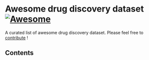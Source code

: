# Awesome drug discovery dataset [![Awesome](https://awesome.re/badge.svg)](https://awesome.re)

A curated list of awesome drug discovery dataset. Please feel free to [contribute](CONTRIBUTING.md) !

## Contents
